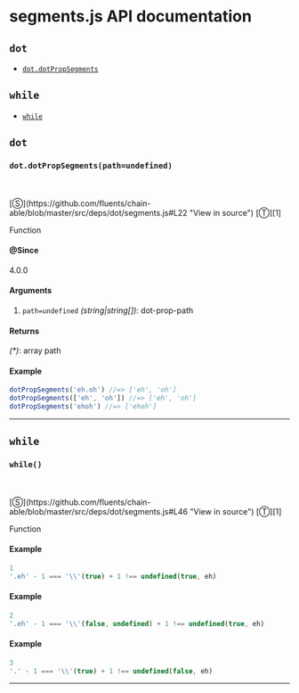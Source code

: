 # segments.js API documentation

<!-- div class="toc-container" -->

<!-- div -->

## `dot`
* <a href="#dot-prototype-dotPropSegments"  data-meta="dotPropSegments path undefined"  data-call="dotPropSegments path undefined"  data-category="Methods"  data-description="Function"  data-name="dotPropSegments"  data-member="dot"  data-all="meta dotPropSegments path undefined call dotPropSegments path undefined category Methods description Function name dotPropSegments member dot see notes todos klassProps" >`dot.dotPropSegments`</a>

<!-- /div -->

<!-- div -->

## `while`
* <a href="#while"  data-meta="while"  data-call="while"  data-category="Methods"  data-description="Function"  data-name="while"  data-all="meta while call while category Methods description Function name while member see notes todos klassProps" >`while`</a>

<!-- /div -->

<!-- /div -->

<!-- div class="doc-container" -->

<!-- div -->

## `dot`

<!-- div -->

<h3 id="dot-prototype-dotPropSegments" data-member="dot" data-category="Methods" data-name="dotPropSegments"><code>dot.dotPropSegments(path=undefined)</code></h3>
<br>
<br>
[&#x24C8;](https://github.com/fluents/chain-able/blob/master/src/deps/dot/segments.js#L22 "View in source") [&#x24C9;][1]

Function


#### @Since
4.0.0

#### Arguments
1. `path=undefined` *(string|string&#91;&#93;)*: dot-prop-path

#### Returns
*(&#42;)*: array path

#### Example
```js
dotPropSegments('eh.oh') //=> ['eh', 'oh']
dotPropSegments(['eh', 'oh']) //=> ['eh', 'oh']
dotPropSegments('ehoh') //=> ['ehoh']

```
---

<!-- /div -->

<!-- /div -->

<!-- div -->

## `while`

<!-- div -->

<h3 id="while" data-member="" data-category="Methods" data-name="while"><code>while()</code></h3>
<br>
<br>
[&#x24C8;](https://github.com/fluents/chain-able/blob/master/src/deps/dot/segments.js#L46 "View in source") [&#x24C9;][1]

Function

#### Example
```js
1
'.eh' - 1 === '\\'(true) + 1 !== undefined(true, eh)

```
#### Example
```js
2
'.eh' - 1 === '\\'(false, undefined) + 1 !== undefined(true, eh)

```
#### Example
```js
3
'.' - 1 === '\\'(true) + 1 !== undefined(false, eh)

```
---

<!-- /div -->

<!-- /div -->

<!-- /div -->

 [1]: #dot "Jump back to the TOC."
